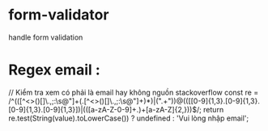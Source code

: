 # form-validator
handle form validation
# Regex email : 
 // Kiểm tra xem có phải là email hay không  nguồn stackoverflow
            const re = /^(([^<>()[\]\\.,;:\s@"]+(\.[^<>()[\]\\.,;:\s@"]+)*)|(".+"))@((\[[0-9]{1,3}\.[0-9]{1,3}\.[0-9]{1,3}\.[0-9]{1,3}\])|(([a-zA-Z\-0-9]+\.)+[a-zA-Z]{2,}))$/;
            return re.test(String(value).toLowerCase()) ? undefined : 'Vui lòng nhập email';
